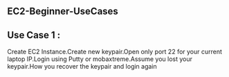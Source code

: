 ## EC2-Beginner-UseCases

## Use Case 1 :

Create EC2 Instance.Create new keypair.Open only port 22 for your current laptop IP.Login using Putty or mobaxtreme.Assume you lost your keypair.How you recover the keypair and login again